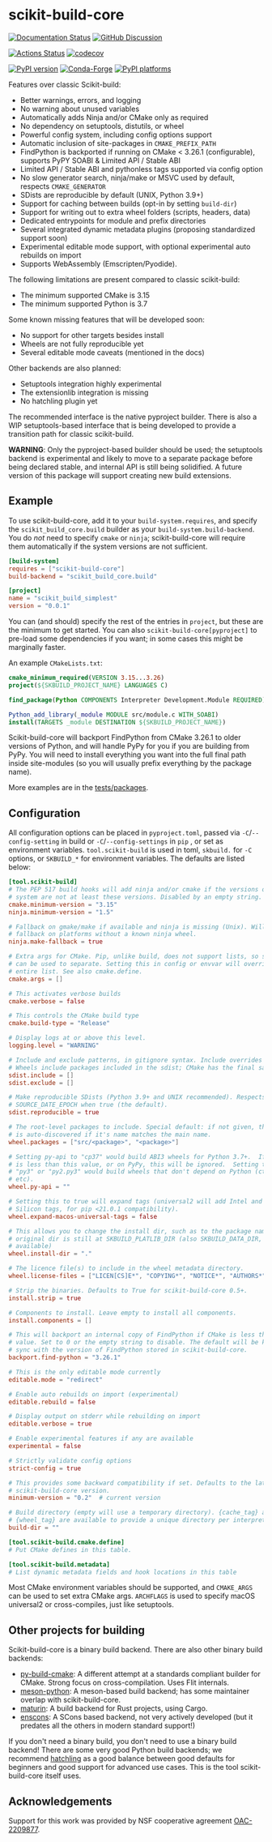 # scikit-build-core

[![Documentation Status][rtd-badge]][rtd-link]
[![GitHub Discussion][github-discussions-badge]][github-discussions-link]

[![Actions Status][actions-badge]][actions-link]
[![codecov][codecov-badge]][codecov-link]

[![PyPI version][pypi-version]][pypi-link]
[![Conda-Forge][conda-badge]][conda-link]
[![PyPI platforms][pypi-platforms]][pypi-link]

<!-- Not implemented yet
[![Gitter][gitter-badge]][gitter-link]
-->

<!-- SPHINX-START -->

Features over classic Scikit-build:

- Better warnings, errors, and logging
- No warning about unused variables
- Automatically adds Ninja and/or CMake only as required
- No dependency on setuptools, distutils, or wheel
- Powerful config system, including config options support
- Automatic inclusion of site-packages in `CMAKE_PREFIX_PATH`
- FindPython is backported if running on CMake < 3.26.1 (configurable), supports
  PyPY SOABI & Limited API / Stable ABI
- Limited API / Stable ABI and pythonless tags supported via config option
- No slow generator search, ninja/make or MSVC used by default, respects
  `CMAKE_GENERATOR`
- SDists are reproducible by default (UNIX, Python 3.9+)
- Support for caching between builds (opt-in by setting `build-dir`)
- Support for writing out to extra wheel folders (scripts, headers, data)
- Dedicated entrypoints for module and prefix directories
- Several integrated dynamic metadata plugins (proposing standardized support
  soon)
- Experimental editable mode support, with optional experimental auto rebuilds
  on import
- Supports WebAssembly (Emscripten/Pyodide).

The following limitations are present compared to classic scikit-build:

- The minimum supported CMake is 3.15
- The minimum supported Python is 3.7

Some known missing features that will be developed soon:

- No support for other targets besides install
- Wheels are not fully reproducible yet
- Several editable mode caveats (mentioned in the docs)

Other backends are also planned:

- Setuptools integration highly experimental
- The extensionlib integration is missing
- No hatchling plugin yet

The recommended interface is the native pyproject builder. There is also a WIP
setuptools-based interface that is being developed to provide a transition path
for classic scikit-build.

**WARNING**: Only the pyproject-based builder should be used; the setuptools
backend is experimental and likely to move to a separate package before being
declared stable, and internal API is still being solidified. A future version of
this package will support creating new build extensions.

## Example

To use scikit-build-core, add it to your `build-system.requires`, and specify
the `scikit_build_core.build` builder as your `build-system.build-backend`. You
do _not_ need to specify `cmake` or `ninja`; scikit-build-core will require them
automatically if the system versions are not sufficient.

```toml
[build-system]
requires = ["scikit-build-core"]
build-backend = "scikit_build_core.build"

[project]
name = "scikit_build_simplest"
version = "0.0.1"
```

You can (and should) specify the rest of the entries in `project`, but these are
the minimum to get started. You can also `scikit-build-core[pyproject]` to
pre-load some dependencies if you want; in some cases this might be marginally
faster.

An example `CMakeLists.txt`:

```cmake
cmake_minimum_required(VERSION 3.15...3.26)
project(${SKBUILD_PROJECT_NAME} LANGUAGES C)

find_package(Python COMPONENTS Interpreter Development.Module REQUIRED)

Python_add_library(_module MODULE src/module.c WITH_SOABI)
install(TARGETS _module DESTINATION ${SKBUILD_PROJECT_NAME})
```

Scikit-build-core will backport FindPython from CMake 3.26.1 to older versions
of Python, and will handle PyPy for you if you are building from PyPy. You will
need to install everything you want into the full final path inside site-modules
(so you will usually prefix everything by the package name).

More examples are in the
[tests/packages](https://github.com/scikit-build/scikit-build-core/tree/main/tests/packages).

## Configuration

All configuration options can be placed in `pyproject.toml`, passed via
`-C`/`--config-setting` in build or `-C`/`--config-settings` in `pip` , or set
as environment variables. `tool.scikit-build` is used in toml, `skbuild.` for
`-C` options, or `SKBUILD_*` for environment variables. The defaults are listed
below:

```toml
[tool.scikit-build]
# The PEP 517 build hooks will add ninja and/or cmake if the versions on the
# system are not at least these versions. Disabled by an empty string.
cmake.minimum-version = "3.15"
ninja.minimum-version = "1.5"

# Fallback on gmake/make if available and ninja is missing (Unix). Will only
# fallback on platforms without a known ninja wheel.
ninja.make-fallback = true

# Extra args for CMake. Pip, unlike build, does not support lists, so semicolon
# can be used to separate. Setting this in config or envvar will override the
# entire list. See also cmake.define.
cmake.args = []

# This activates verbose builds
cmake.verbose = false

# This controls the CMake build type
cmake.build-type = "Release"

# Display logs at or above this level.
logging.level = "WARNING"

# Include and exclude patterns, in gitignore syntax. Include overrides exclude.
# Wheels include packages included in the sdist; CMake has the final say.
sdist.include = []
sdist.exclude = []

# Make reproducible SDists (Python 3.9+ and UNIX recommended). Respects
# SOURCE_DATE_EPOCH when true (the default).
sdist.reproducible = true

# The root-level packages to include. Special default: if not given, the package
# is auto-discovered if it's name matches the main name.
wheel.packages = ["src/<package>", "<package>"]

# Setting py-api to "cp37" would build ABI3 wheels for Python 3.7+.  If CPython
# is less than this value, or on PyPy, this will be ignored.  Setting the api to
# "py3" or "py2.py3" would build wheels that don't depend on Python (ctypes,
# etc).
wheel.py-api = ""

# Setting this to true will expand tags (universal2 will add Intel and Apple
# Silicon tags, for pip <21.0.1 compatibility).
wheel.expand-macos-universal-tags = false

# This allows you to change the install dir, such as to the package name. The
# original dir is still at SKBUILD_PLATLIB_DIR (also SKBUILD_DATA_DIR, etc. are
# available)
wheel.install-dir = "."

# The licence file(s) to include in the wheel metadata directory.
wheel.license-files = ["LICEN[CS]E*", "COPYING*", "NOTICE*", "AUTHORS*"]

# Strip the binaries. Defaults to True for scikit-build-core 0.5+.
install.strip = true

# Components to install. Leave empty to install all components.
install.components = []

# This will backport an internal copy of FindPython if CMake is less than this
# value. Set to 0 or the empty string to disable. The default will be kept in
# sync with the version of FindPython stored in scikit-build-core.
backport.find-python = "3.26.1"

# This is the only editable mode currently
editable.mode = "redirect"

# Enable auto rebuilds on import (experimental)
editable.rebuild = false

# Display output on stderr while rebuilding on import
editable.verbose = true

# Enable experimental features if any are available
experimental = false

# Strictly validate config options
strict-config = true

# This provides some backward compatibility if set. Defaults to the latest
# scikit-build-core version.
minimum-version = "0.2"  # current version

# Build directory (empty will use a temporary directory). {cache_tag} and
# {wheel_tag} are available to provide a unique directory per interpreter.
build-dir = ""

[tool.scikit-build.cmake.define]
# Put CMake defines in this table.

[tool.scikit-build.metadata]
# List dynamic metadata fields and hook locations in this table
```

Most CMake environment variables should be supported, and `CMAKE_ARGS` can be
used to set extra CMake args. `ARCHFLAGS` is used to specify macOS universal2 or
cross-compiles, just like setuptools.

## Other projects for building

Scikit-build-core is a binary build backend. There are also other binary build
backends:

- [py-build-cmake][]: A different attempt at a standards compliant builder for
  CMake. Strong focus on cross-compilation. Uses Flit internals.
- [meson-python][]: A meson-based build backend; has some maintainer overlap
  with scikit-build-core.
- [maturin][]: A build backend for Rust projects, using Cargo.
- [enscons][]: A SCons based backend, not very actively developed (but it
  predates all the others in modern standard support!)

If you don't need a binary build, you don't need to use a binary build backend!
There are some very good Python build backends; we recommend [hatchling][] as a
good balance between good defaults for beginners and good support for advanced
use cases. This is the tool scikit-build-core itself uses.

## Acknowledgements

Support for this work was provided by NSF cooperative agreement [OAC-2209877][].

<!-- prettier-ignore-start -->
[actions-badge]:            https://github.com/scikit-build/scikit-build-core/workflows/CI/badge.svg
[actions-link]:             https://github.com/scikit-build/scikit-build-core/actions
[black-badge]:              https://img.shields.io/badge/code%20style-black-000000.svg
[black-link]:               https://github.com/psf/black
[conda-badge]:              https://img.shields.io/conda/vn/conda-forge/scikit-build-core
[conda-link]:               https://github.com/conda-forge/scikit-build-core-feedstock
[github-discussions-badge]: https://img.shields.io/static/v1?label=Discussions&message=Ask&color=blue&logo=github
[github-discussions-link]:  https://github.com/orgs/scikit-build/discussions
[gitter-badge]:             https://badges.gitter.im/https://github.com/scikit-build/scikit-build-core/community.svg
[gitter-link]:              https://gitter.im/https://github.com/scikit-build/scikit-build-core/community?utm_source=badge&utm_medium=badge&utm_campaign=pr-badge
[codecov-badge]:            https://codecov.io/gh/scikit-build/scikit-build-core/branch/main/graph/badge.svg?token=ZLbQzIvyG8
[codecov-link]:             https://codecov.io/gh/scikit-build/scikit-build-core
[pypi-link]:                https://pypi.org/project/scikit-build-core/
[pypi-platforms]:           https://img.shields.io/pypi/pyversions/scikit-build-core
[pypi-version]:             https://badge.fury.io/py/scikit-build-core.svg
[rtd-badge]:                https://readthedocs.org/projects/scikit-build-core/badge/?version=latest
[rtd-link]:                 https://scikit-build-core.readthedocs.io/en/latest/?badge=latest
[OAC-2209877]:              https://www.nsf.gov/awardsearch/showAward?AWD_ID=2209877&HistoricalAwards=false
[hatchling]:                https://hatch.pypa.io/latest
[maturin]:                  https://www.maturin.rs
[meson-python]:             https://meson-python.readthedocs.io
[enscons]:                  https://pypi.org/project/enscons
[py-build-cmake]:           https://tttapa.github.io/py-build-cmake
<!-- prettier-ignore-end -->

